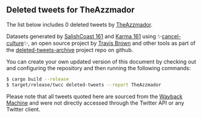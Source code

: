 ## Deleted tweets for TheAzzmador

The list below includes 0 deleted tweets by
[TheAzzmador](https://twitter.com/TheAzzmador).



Datasets generated by [SalishCoast 161](https://twitter.com/SalishCoastA) and [Karma 161](https://twitter.com/KarmaOneSixOne)
using ✨[cancel-culture](https://github.com/travisbrown/cancel-culture)✨, an open source project by [Travis Brown](https://twitter.com/travisbrown) 
and other tools as part of the [deleted-tweets-archive](https://github.com/salcoast/deleted-tweets-archive/) project repo on github.

You can create your own updated version of this document by checking out and configuring the
repository and then running the following commands:

```bash
$ cargo build --release
$ target/release/twcc deleted-tweets --report TheAzzmador
```

Please note that all tweets quoted here are sourced from the
[Wayback Machine](https://web.archive.org) and were not directly accessed through the Twitter API or
any Twitter client.

